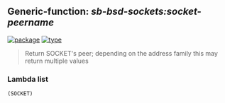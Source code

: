 ## Generic-function: ***sb-bsd-sockets:socket-peername***
[![package](https://img.shields.io/badge/Package-SB--BSD--SOCKETS-5f9ea0.svg?style=social&colorA=999999)](../) [![type](https://img.shields.io/badge/Type-Generic--Function-5f9ea0.svg?style=social&colorA=999999)](../#generic-function) 

> Return SOCKET's peer; depending on the address family this may
> return multiple values

### Lambda list
```
(SOCKET)
```
